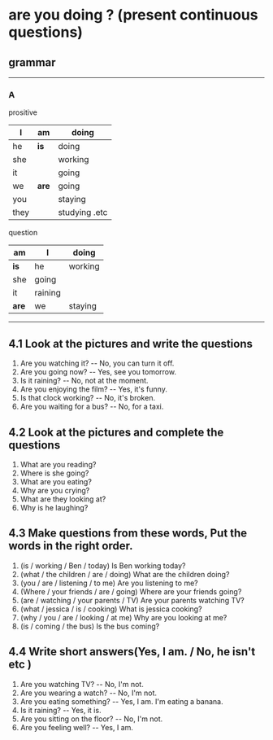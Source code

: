 # are you doing ? (present continuous questions)
## grammar
---
### A
prositive

I | am | doing
-|-|-
he | **is** | doing
she |  | working
it |  | going
we | **are** | going
you | | staying
they | | studying .etc

question

am  | I | doing
-|-|-
**is** | he | working
 | she | going
 | it | raining
**are** | we | staying
   

---
## 4.1 Look at the pictures and write the questions
1. Are you watching it?   -- No, you can turn it off.
2. Are you going now?  --  Yes, see you tomorrow.
3. Is it raining?  --  No, not at the moment.
4. Are you enjoying the film?  --  Yes, it's funny.
5. Is that clock working?  --  No, it's broken.
6. Are you waiting for a bus?  --  No, for a taxi.

## 4.2 Look at the pictures and complete the questions
1. What are you reading?
2. Where is she going?
3. What are you eating?
4. Why are you crying?
5. What are they looking at?
6. Why is he laughing?

## 4.3 Make questions from these words, Put the words in the right order.
1. (is / working / Ben / today) Is Ben working today?
2. (what / the children / are / doing) What are the children doing?
3. (you / are / listening / to me) Are you listening to me?
4. (Where / your friends / are / going) Where are your friends going?
5. (are / watching / your parents / TV) Are your parents watching TV?
6. (what / jessica / is / cooking) What is jessica cooking?
7. (why / you / are / looking / at me) Why are you looking at me?
8. (is / coming / the bus) Is the bus coming?

## 4.4 Write short answers(Yes, I am. / No, he isn't etc )
1. Are you watching TV?  --  No, I'm not.
2. Are you wearing a watch?  --  No, I'm not.
3. Are you eating something?  --  Yes, I am. I'm eating a banana.
4. Is it raining?  --  Yes, it is.
5. Are you sitting on the floor? -- No, I'm not.
6. Are you feeling well?  --  Yes, I am.
